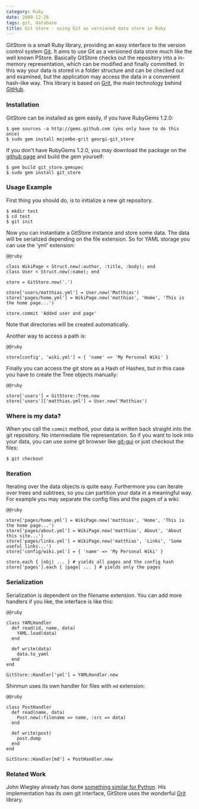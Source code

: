 ```yaml
--- 
category: Ruby
date: 2008-12-26
tags: git, database
title: Git Store - using Git as versioned data store in Ruby
---
```


GitStore is a small Ruby library, providing an easy interface to the
version control system [Git][1]. It aims to use Git as a versioned
data store much like the well known PStore. Basically GitStore checks
out the repository into a in-memory representation, which can be
modified and finally committed. In this way your data is stored in a
folder structure and can be checked out and examined, but the
application may access the data in a convenient hash-like way. This
library is based on [Grit][2], the main technology behind [GitHub][3].


### Installation

GitStore can be installed as gem easily, if you have RubyGems 1.2.0:

    $ gem sources -a http://gems.github.com (you only have to do this once)
    $ sudo gem install mojombo-grit georgi-git_store

If you don't have RubyGems 1.2.0, you may download the package on the
[github page][4] and build the gem yourself:

    $ gem build git_store.gemspec
    $ sudo gem install git_store


### Usage Example

First thing you should do, is to initialize a new git repository.

    $ mkdir test
    $ cd test
    $ git init

Now you can instantiate a GitStore instance and store some data. The
data will be serialized depending on the file extension. So for YAML
storage you can use the 'yml' extension:

    @@ruby

    class WikiPage < Struct.new(:author, :title, :body); end
    class User < Struct.new(:name); end

    store = GitStore.new('.')

    store['users/matthias.yml'] = User.new('Matthias')
    store['pages/home.yml'] = WikiPage.new('matthias', 'Home', 'This is the home page...')

    store.commit 'Added user and page'

Note that directories will be created automatically.

Another way to access a path is:

    @@ruby

    store[config', 'wiki.yml'] = { 'name' => 'My Personal Wiki' }

Finally you can access the git store as a Hash of Hashes, but in this
case you have to create the Tree objects manually:

    @@ruby

    store['users'] = GitStore::Tree.new
    store['users']['matthias.yml'] = User.new('Matthias')

### Where is my data?

When you call the `commit` method, your data is written back straight
into the git repository. No intermediate file representation. So if
you want to look into your data, you can use some git browser like
[git-gui][6] or just checkout the files:

    $ git checkout


### Iteration

Iterating over the data objects is quite easy. Furthermore you can
iterate over trees and subtrees, so you can partition your data in a
meaningful way. For example you may separate the config files and the
pages of a wiki:

    @@ruby

    store['pages/home.yml'] = WikiPage.new('matthias', 'Home', 'This is the home page...')
    store['pages/about.yml'] = WikiPage.new('matthias', About', 'About this site...')
    store['pages/links.yml'] = WikiPage.new('matthias', 'Links', 'Some useful links...')
    store['config/wiki.yml'] = { 'name' => 'My Personal Wiki' }

    store.each { |obj| ... } # yields all pages and the config hash
    store['pages'].each { |page| ... } # yields only the pages


### Serialization

Serialization is dependent on the filename extension. You can add more
handlers if you like, the interface is like this:

    @@ruby

    class YAMLHandler
      def read(id, name, data)
        YAML.load(data)
      end
   
      def write(data)
        data.to_yaml
      end    
    end

    GitStore::Handler['yml'] = YAMLHandler.new


Shinmun uses its own handler for files with `md` extension:

    @@ruby

    class PostHandler
      def read(name, data)
        Post.new(:filename => name, :src => data)
      end
   
      def write(post)
        post.dump
      end    
    end

    GitStore::Handler[md'] = PostHandler.new


### Related Work

John Wiegley already has done [something similar for Python][4]. His
implementation has its own git interface, GitStore uses the wonderful
[Grit][2] library.

[1]: http://git.or.cz/
[2]: http://github.com/mojombo/grit
[3]: http://github.com/
[4]: http://www.newartisans.com/blog_files/git.versioned.data.store.php
[5]: http://github.com/georgi/git_store
[6]: http://www.kernel.org/pub/software/scm/git/docs/git-gui.html
